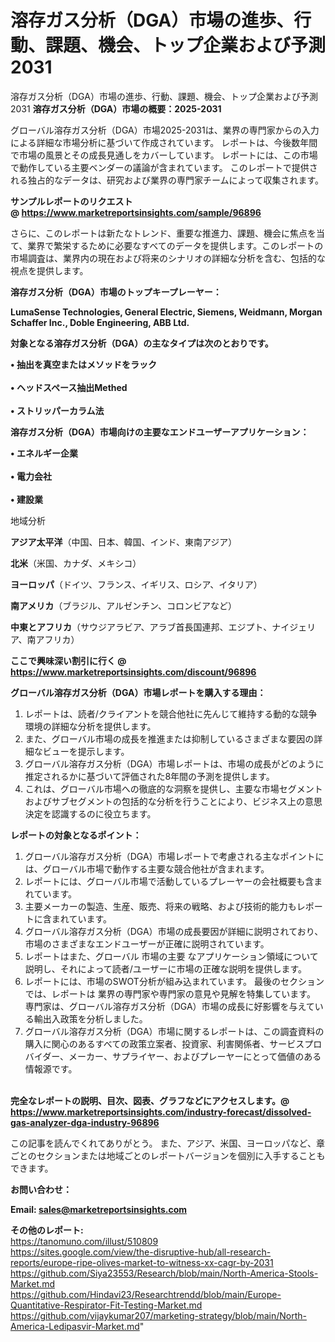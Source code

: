 # 溶存ガス分析（DGA）市場の進歩、行動、課題、機会、トップ企業および予測2031
 溶存ガス分析（DGA）市場の進歩、行動、課題、機会、トップ企業および予測2031
<strong><b>溶存ガス分析（DGA）市場の概要：2025-2031</b></strong>

グローバル溶存ガス分析（DGA）市場2025-2031は、業界の専門家からの入力による詳細な市場分析に基づいて作成されています。 レポートは、今後数年間で市場の風景とその成長見通しをカバーしています。 レポートには、この市場で動作している主要ベンダーの議論が含まれています。 このレポートで提供される独占的なデータは、研究および業界の専門家チームによって収集されます。

<strong>サンプルレポートのリクエスト @ <a href=https://www.marketreportsinsights.com/sample/96896>https://www.marketreportsinsights.com/sample/96896</a></strong>

さらに、このレポートは新たなトレンド、重要な推進力、課題、機会に焦点を当て、業界で繁栄するために必要なすべてのデータを提供します。このレポートの市場調査は、業界内の現在および将来のシナリオの詳細な分析を含む、包括的な視点を提供します。

<strong>溶存ガス分析（DGA）市場のトップキープレーヤー：</strong>

<strong>LumaSense Technologies, General Electric, Siemens, Weidmann, Morgan Schaffer Inc., Doble Engineering, ABB Ltd.</strong>

<strong><b>対象となる溶存ガス分析（DGA）の主なタイプは次のとおりです。</b></strong>

<strong>• 抽出を真空またはメソッドをラック<br><br>• ヘッドスペース抽出Methed<br><br>• ストリッパーカラム法</strong>

<strong><b>溶存ガス分析（DGA）市場向けの主要なエンドユーザーアプリケーション：</b></strong>

<strong>• エネルギー企業<br><br>• 電力会社<br><br>• 建設業</strong>

 地域分析

<strong><b>アジア太平洋</b></strong>（中国、日本、韓国、インド、東南アジア）

<strong><b>北米</b></strong>（米国、カナダ、メキシコ）

<strong><b>ヨーロッパ</b></strong>（ドイツ、フランス、イギリス、ロシア、イタリア）

<strong><b>南アメリカ</b></strong>（ブラジル、アルゼンチン、コロンビアなど）

<strong><b>中東とアフリカ</b></strong>（サウジアラビア、アラブ首長国連邦、エジプト、ナイジェリア、南アフリカ）

<strong>ここで興味深い割引に行く @ <a href=https://www.marketreportsinsights.com/discount/96896>https://www.marketreportsinsights.com/discount/96896</a></strong>

<strong><b>グローバル溶存ガス分析（DGA）市場レポートを購入する理由：</b></strong>
<ol>
  <li>レポートは、読者/クライアントを競合他社に先んじて維持する動的な競争環境の詳細な分析を提供します。</li>
  <li>また、グローバル市場の成長を推進または抑制しているさまざまな要因の詳細なビューを提示します。</li>
  <li>グローバル溶存ガス分析（DGA）市場レポートは、市場の成長がどのように推定されるかに基づいて評価された8年間の予測を提供します。</li>
  <li>これは、グローバル市場への徹底的な洞察を提供し、主要な市場セグメントおよびサブセグメントの包括的な分析を行うことにより、ビジネス上の意思決定を認識するのに役立ちます。</li>
</ol>
<strong><b>レポートの対象となるポイント：</b></strong>
<ol>
  <li>グローバル溶存ガス分析（DGA）市場レポートで考慮される主なポイントには、グローバル市場で動作する主要な競合他社が含まれます。</li>
  <li>レポートには、グローバル市場で活動しているプレーヤーの会社概要も含まれています。</li>
  <li>主要メーカーの製造、生産、販売、将来の戦略、および技術的能力もレポートに含まれています。</li>
  <li>グローバル溶存ガス分析（DGA）市場の成長要因が詳細に説明されており、市場のさまざまなエンドユーザーが正確に説明されています。</li>
  <li>レポートはまた、グローバル 市場の主要 なアプリケーション領域について説明し、それによって読者/ユーザーに市場の正確な説明を提供します。</li>
  <li>レポートには、市場のSWOT分析が組み込まれています。 最後のセクションでは、レポートは 業界の専門家や専門家の意見や見解を特集しています。 専門家は、グローバル溶存ガス分析（DGA）市場の成長に好影響を与えている輸出入政策を分析しました。</li>
  <li>グローバル溶存ガス分析（DGA）市場に関するレポートは、この調査資料の購入に関心のあるすべての政策立案者、投資家、利害関係者、サービスプロバイダー、メーカー、サプライヤー、およびプレーヤーにとって価値のある情報源です。</li>
</ol><br>
<strong>完全なレポートの説明、目次、図表、グラフなどにアクセスします。@ <a href=https://www.marketreportsinsights.com/industry-forecast/dissolved-gas-analyzer-dga-industry-96896>https://www.marketreportsinsights.com/industry-forecast/dissolved-gas-analyzer-dga-industry-96896</a></strong>

この記事を読んでくれてありがとう。 また、アジア、米国、ヨーロッパなど、章ごとのセクションまたは地域ごとのレポートバージョンを個別に入手することもできます。

<strong><b>お問い合わせ：</b></strong>

<strong>Email: </strong><a href=mailto:sales@marketreportsinsights.com><strong>sales@marketreportsinsights.com</strong></a>

<strong>その他のレポート:</strong>
<br>
<a href=https://tanomuno.com/illust/510809>https://tanomuno.com/illust/510809</a>
<br>
<a href=https://sites.google.com/view/the-disruptive-hub/all-research-reports/europe-ripe-olives-market-to-witness-xx-cagr-by-2031>https://sites.google.com/view/the-disruptive-hub/all-research-reports/europe-ripe-olives-market-to-witness-xx-cagr-by-2031</a>
<br>
<a href=https://github.com/Siya23553/Research/blob/main/North-America-Stools-Market.md>https://github.com/Siya23553/Research/blob/main/North-America-Stools-Market.md</a>
<br>
<a href=https://github.com/Hindavi23/Researchtrendd/blob/main/Europe-Quantitative-Respirator-Fit-Testing-Market.md>https://github.com/Hindavi23/Researchtrendd/blob/main/Europe-Quantitative-Respirator-Fit-Testing-Market.md</a>
<br>
<a href=https://github.com/vijaykumar207/marketing-strategy/blob/main/North-America-Ledipasvir-Market.md>https://github.com/vijaykumar207/marketing-strategy/blob/main/North-America-Ledipasvir-Market.md</a>"
